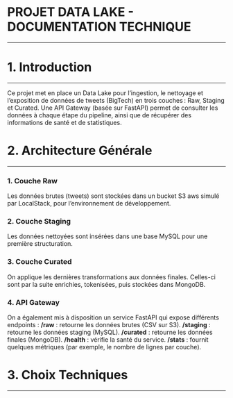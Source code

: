 # PROJET DATA LAKE - DOCUMENTATION TECHNIQUE 
---

# 1. Introduction
---
Ce projet met en place un Data Lake pour l’ingestion, le nettoyage et l’exposition de données de tweets (BigTech) en trois couches : Raw, Staging et Curated.
Une API Gateway (basée sur FastAPI) permet de consulter les données à chaque étape du pipeline, ainsi que de récupérer des informations de santé et de statistiques.

# 2. Architecture Générale
---
### 1. Couche Raw
Les données brutes (tweets) sont stockées dans un bucket S3 aws simulé par LocalStack, pour l’environnement de développement.

### 2. Couche Staging
Les données nettoyées sont insérées dans une base MySQL pour une première structuration.

### 3. Couche Curated
On applique les dernières transformations aux données finales. Celles-ci sont par la suite enrichies, tokenisées, puis stockées dans MongoDB.

### 4. API Gateway
On a également mis à disposition un service FastAPI qui expose différents endpoints :
**/raw** : retourne les données brutes (CSV sur S3).
**/staging** : retourne les données staging (MySQL).
**/curated** : retourne les données finales (MongoDB).
**/health** : vérifie la santé du service.
**/stats** : fournit quelques métriques (par exemple, le nombre de lignes par couche).

# 3. Choix Techniques
---